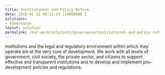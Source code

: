 ```yaml
---
title: Institutional and Policy Reform
date: 2016-01-22 00:11:14.114000000 Z
solutions:
- Governance
layout: solution
permalink: /our-work/solutions/governance/institutional-and-policy-reform
---
```


Institutions and the legal and regulatory environment within which they operate are at the very core of development. We work with all levels of government, civil society, the private sector, and citizens to support effective and transparent institutions and to develop and implement pro-development policies and regulations.
